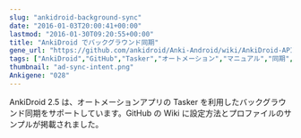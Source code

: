 ```yaml
---
slug: "ankidroid-background-sync"
date: "2016-01-03T20:00:41+00:00"
lastmod: "2016-01-30T09:20:55+00:00"
title: "AnkiDroid でバックグラウンド同期"
gene_url: "https://github.com/ankidroid/Anki-Android/wiki/AnkiDroid-API#sync-intent"
tags: ["AnkiDroid","GitHub","Tasker","オートメーション","マニュアル","同期","英文"]
thumbnail: "ad-sync-intent.png"
Ankigene: "028"
---
```

AnkiDroid 2.5 は、オートメーションアプリの Tasker を利用したバックグラウンド同期をサポートしています。GitHub の Wiki に設定方法とプロファイルのサンプルが掲載されました。

